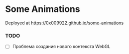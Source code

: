 # Some Animations

Deployed at https://0x009922.github.io/some-animations

### TODO

-   [ ] Проблема создания нового контекста WebGL
